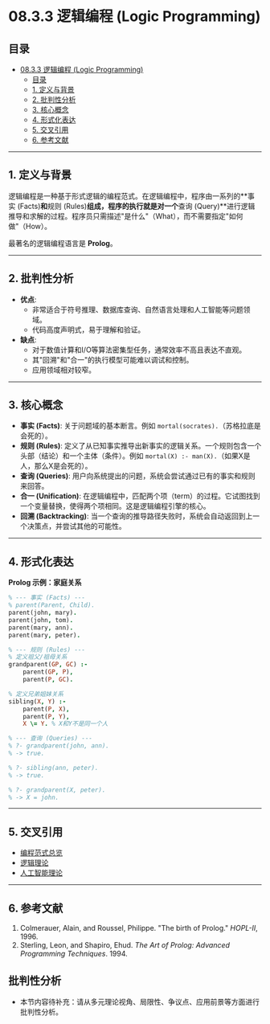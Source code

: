 # 08.3.3 逻辑编程 (Logic Programming)

## 目录

- [08.3.3 逻辑编程 (Logic Programming)](#0833-逻辑编程-logic-programming)
  - [目录](#目录)
  - [1. 定义与背景](#1-定义与背景)
  - [2. 批判性分析](#2-批判性分析)
  - [3. 核心概念](#3-核心概念)
  - [4. 形式化表达](#4-形式化表达)
  - [5. 交叉引用](#5-交叉引用)
  - [6. 参考文献](#6-参考文献)

---

## 1. 定义与背景

逻辑编程是一种基于形式逻辑的编程范式。在逻辑编程中，程序由一系列的**事实 (Facts)**和**规则 (Rules)**组成，程序的执行就是对一个**查询 (Query)**进行逻辑推导和求解的过程。程序员只需描述"是什么"（What），而不需要指定"如何做"（How）。

最著名的逻辑编程语言是 **Prolog**。

---

## 2. 批判性分析

- **优点**:
  - 非常适合于符号推理、数据库查询、自然语言处理和人工智能等问题领域。
  - 代码高度声明式，易于理解和验证。
- **缺点**:
  - 对于数值计算和I/O等算法密集型任务，通常效率不高且表达不直观。
  - 其"回溯"和"合一"的执行模型可能难以调试和控制。
  - 应用领域相对较窄。

---

## 3. 核心概念

- **事实 (Facts)**: 关于问题域的基本断言。例如 `mortal(socrates).`（苏格拉底是会死的）。
- **规则 (Rules)**: 定义了从已知事实推导出新事实的逻辑关系。一个规则包含一个头部（结论）和一个主体（条件）。例如 `mortal(X) :- man(X).`（如果X是人，那么X是会死的）。
- **查询 (Queries)**: 用户向系统提出的问题，系统会尝试通过已有的事实和规则来回答。
- **合一 (Unification)**: 在逻辑编程中，匹配两个项（term）的过程。它试图找到一个变量替换，使得两个项相同。这是逻辑编程引擎的核心。
- **回溯 (Backtracking)**: 当一个查询的推导路径失败时，系统会自动返回到上一个决策点，并尝试其他的可能性。

---

## 4. 形式化表达

**Prolog 示例：家庭关系**

```prolog
% --- 事实 (Facts) ---
% parent(Parent, Child).
parent(john, mary).
parent(john, tom).
parent(mary, ann).
parent(mary, peter).

% --- 规则 (Rules) ---
% 定义祖父/祖母关系
grandparent(GP, GC) :- 
    parent(GP, P),
    parent(P, GC).

% 定义兄弟姐妹关系
sibling(X, Y) :-
    parent(P, X),
    parent(P, Y),
    X \= Y. % X和Y不是同一个人

% --- 查询 (Queries) ---
% ?- grandparent(john, ann).
% -> true.

% ?- sibling(ann, peter).
% -> true.

% ?- grandparent(X, peter).
% -> X = john.
```

---

## 5. 交叉引用

- [编程范式总览](README.md)
- [逻辑理论](README.md)
- [人工智能理论](README.md)

---

## 6. 参考文献

1. Colmerauer, Alain, and Roussel, Philippe. "The birth of Prolog." *HOPL-II*, 1996.
2. Sterling, Leon, and Shapiro, Ehud. *The Art of Prolog: Advanced Programming Techniques*. 1994.


## 批判性分析

- 本节内容待补充：请从多元理论视角、局限性、争议点、应用前景等方面进行批判性分析。
